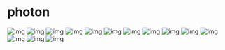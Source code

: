 photon
======
![img](https://raw.github.com/jdigittl/photon/master/images/photon001.png)
![img](https://raw.github.com/jdigittl/photon/master/images/photon002.png)
![img](https://raw.github.com/jdigittl/photon/master/images/photon003.png)
![img](https://raw.github.com/jdigittl/photon/master/images/photon004.png)
![img](https://raw.github.com/jdigittl/photon/master/images/photon005.png)
![img](https://raw.github.com/jdigittl/photon/master/images/photon006.png)
![img](https://raw.github.com/jdigittl/photon/master/images/photon007.png)
![img](https://raw.github.com/jdigittl/photon/master/images/photon008.png)
![img](https://raw.github.com/jdigittl/photon/master/images/photon009.png)
![img](https://raw.github.com/jdigittl/photon/master/images/photon010.png)
![img](https://raw.github.com/jdigittl/photon/master/images/photon011.png)
![img](https://raw.github.com/jdigittl/photon/master/images/photon012.png)
![img](https://raw.github.com/jdigittl/photon/master/images/photon013.png)
![img](https://raw.github.com/jdigittl/photon/master/images/photon014.png)
